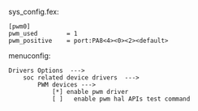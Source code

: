 sys_config.fex:

```shell
[pwm0]
pwm_used        = 1
pwm_positive    = port:PA8<4><0><2><default>
```

menuconfig:

```shell
Drivers Options  --->
    soc related device drivers  --->
        PWM devices --->
            [*] enable pwm driver
            [ ]   enable pwm hal APIs test command
```